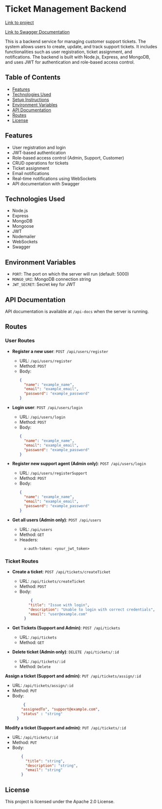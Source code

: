 # Ticket Management Backend

[Link to project](https://tickets-backend-50ced0005faa.herokuapp.com/) 

[Link to Swagger Documentation](https://tickets-backend-50ced0005faa.herokuapp.com/api-docs)

This is a backend service for managing customer support tickets. The system allows users to create, update, and track support tickets. It includes functionalities such as user registration, ticket assignment, and notifications. The backend is built with Node.js, Express, and MongoDB, and uses JWT for authentication and role-based access control.

## Table of Contents

- [Features](#features)
- [Technologies Used](#technologies-used)
- [Setup Instructions](#setup-instructions)
- [Environment Variables](#environment-variables)
- [API Documentation](#api-documentation)
- [Routes](#routes)
- [License](#license)

## Features

- User registration and login
- JWT-based authentication
- Role-based access control (Admin, Support, Customer)
- CRUD operations for tickets
- Ticket assignment
- Email notifications
- Real-time notifications using WebSockets
- API documentation with Swagger

## Technologies Used

- Node.js
- Express
- MongoDB
- Mongoose
- JWT
- Nodemailer
- WebSockets
- Swagger

## Environment Variables

- `PORT`: The port on which the server will run (default: 5000)
- `MONGO_URI`: MongoDB connection string
- `JWT_SECRET`: Secret key for JWT

## API Documentation

API documentation is available at `/api-docs` when the server is running.


## Routes

### User Routes

- **Register a new user**: `POST /api/users/register`
  - URL: `/api/users/register`
  - Method: `POST`
  - Body:
    ```json
    {
      "name": "example_name",
      "email": "example_email",
      "password": "example_password"
    }
    ```

- **Login user**: `POST /api/users/login`
  - URL: `/api/users/login`
  - Method: `POST`
  - Body:
    ```json
    {
      "name": "example_name",
      "email": "example_email",
      "password": "example_password"
    }
    ```

- **Register new support agent (Admin only)**: `POST /api/users/login`
  - URL: `/api/users/registerSupport`
  - Method: `POST`
  - Body:
    ```json
    {
      "name": "example_name",
      "email": "example_email",
      "password": "example_password"
    }
    ```


- **Get all users (Admin only)**: `POST /api/users`
  - URL: `/api/users`
  - Method: `GET`
  - Headers:
    ```makefile
      x-auth-token: <your_jwt_token>
    ```

### Ticket Routes

- **Create a ticket**: `POST /api/tickets/createTicket`
  - URL: `/api/tickets/createTicket`
  - Method: `POST`
  - Body:
    ```json
         {
        "title": "Issue with login",
        "description": "Unable to login with correct credentials",
        "email": "user@example.com"
      }
    ```


- **Get Tickets (Support and Admin)**: `POST /api/tickets`
  - URL: `/api/tickets`
  - Method: `GET`

- **Delete ticket (Admin only)**: `DELETE /api/tickets/:id`
  - URL: `/api/tickets/:id`
  - Method: `Delete`
 
**Assign a ticket (Support and admin)**: `PUT /api/tickets/assign/:id`
  - URL: `/api/tickets/assign/:id`
  - Method: `PUT`
  - Body:
    ```json
         {
        "assignedTo", "support@example.com",
        "status" : "string"
      }
    ```
**Modify a ticket (Support and admin)**: `PUT /api/tickets/:id`
  - URL: `/api/tickets/:id`
  - Method: `PUT`
  - Body:
    ```json
        {
          "title": "string",
          "description": "string",
          "email": "string"
        }
    ```


## License

This project is licensed under the Apache 2.0 License.

